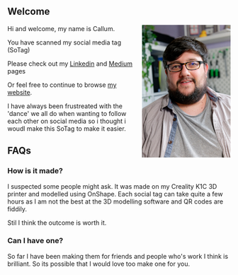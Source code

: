 ## Welcome
<img src="Me.jpg" alt="Picture of me" width="200" align="right"/> 

Hi and welcome, my name is Callum.

You have scanned my social media tag (SoTag)

Please check out my [Linkedin](https://www.linkedin.com/in/callumjfraser/) and [Medium](https://medium.com/@callumjfraser) pages

Or feel free to continue to browse [my website](/).

I have always been frustreated with the 'dance' we all do when wanting to follow each other on social media so i thought i woudl make this SoTag to make it easier.

## FAQs
### How is it made?

I suspected some people might ask. It was made on my Creality K1C 3D printer and modelled using OnShape. Each social tag can take quite a few hours as I am not the best at the 3D modelling software and QR codes are fiddily.

Stil I think the outcome is worth it.

### Can I have one?

So far I have been making them for friends and people who's work I think is brilliant. So its possible that I would love too make one for you.
